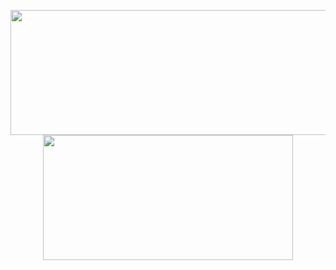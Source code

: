 



<p align="center">
  <img width="600" height="200" src="https://github-readme-stats.vercel.app/api?username=rahulyadev&show_icons=true&theme=vision-friendly-dark">
  <img width="400" height="200" src="https://github-readme-stats.vercel.app/api/top-langs/?username=rahulyadev&size_weight=0.15&count_weight=0.5&layout=compact&theme=vision-friendly-dark">
</p>
 


<div id="header" align="center">
  <img src="https://komarev.com/ghpvc/?username=rahulyadev&style=for-the-badge&color=orange" alt=""/>
</div>
